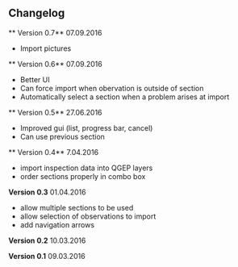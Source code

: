 ## Changelog

** Version 0.7** 07.09.2016

* Import pictures

** Version 0.6** 07.09.2016

* Better UI
* Can force import when obervation is outside of section
* Automatically select a section when a problem arises at import

** Version 0.5** 27.06.2016

* Improved gui (list, progress bar, cancel)
* Can use previous section

** Version 0.4** 7.04.2016

* import inspection data into QGEP layers
* order sections properly in combo box

**Version 0.3** 01.04.2016

* allow multiple sections to be used
* allow selection of observations to import
* add navigation arrows


**Version 0.2** 10.03.2016



**Version 0.1** 09.03.2016


